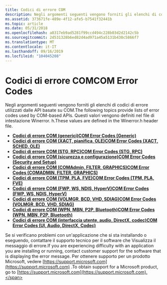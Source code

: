 ```yaml
---
title: Codici di errore COM
description: Negli argomenti seguenti vengono forniti gli elenchi di codici di errore utilizzati dalle API basate su COM. Questi valori vengono definiti nel file di intestazione Winerror. h.
ms.assetid: 373671fe-489e-4f12-afe5-b7541f32441b
ms.topic: article
ms.date: 05/31/2018
ms.openlocfilehash: a8317eb9ad5281f99ccd494c228b03d2d2142c5b
ms.sourcegitcommit: 2d531328b6ed82d4ad971a45a5131b430c5866f7
ms.translationtype: MT
ms.contentlocale: it-IT
ms.lasthandoff: 09/16/2019
ms.locfileid: "104045208"
---
```

# <a name="com-error-codes"></a><span data-ttu-id="fb5e6-104">Codici di errore COM</span><span class="sxs-lookup"><span data-stu-id="fb5e6-104">COM Error Codes</span></span>

<span data-ttu-id="fb5e6-105">Negli argomenti seguenti vengono forniti gli elenchi di codici di errore utilizzati dalle API basate su COM.</span><span class="sxs-lookup"><span data-stu-id="fb5e6-105">The following topics provide lists of error codes used by COM-based APIs.</span></span> <span data-ttu-id="fb5e6-106">Questi valori vengono definiti nel file di intestazione Winerror. h.</span><span class="sxs-lookup"><span data-stu-id="fb5e6-106">These values are defined in the Winerror.h header file.</span></span>

-   [<span data-ttu-id="fb5e6-107">**Codici di errore COM (generici)**</span><span class="sxs-lookup"><span data-stu-id="fb5e6-107">**COM Error Codes (Generic)**</span></span>](com-error-codes-1.md)
-   [<span data-ttu-id="fb5e6-108">**Codici di errore COM (XACT, pianifica, OLE)**</span><span class="sxs-lookup"><span data-stu-id="fb5e6-108">**COM Error Codes (XACT, SCHED, OLE)**</span></span>](com-error-codes-2.md)
-   [<span data-ttu-id="fb5e6-109">**Codici di errore COM (STG, RPC)**</span><span class="sxs-lookup"><span data-stu-id="fb5e6-109">**COM Error Codes (STG, RPC)**</span></span>](com-error-codes-3.md)
-   [<span data-ttu-id="fb5e6-110">**Codici di errore COM (sicurezza e configurazione)**</span><span class="sxs-lookup"><span data-stu-id="fb5e6-110">**COM Error Codes (Security and Setup)**</span></span>](com-error-codes-4.md)
-   [<span data-ttu-id="fb5e6-111">**Codici di errore COM (COMAdmin, FILTER, GRAPHICS)**</span><span class="sxs-lookup"><span data-stu-id="fb5e6-111">**COM Error Codes (COMADMIN, FILTER, GRAPHICS)**</span></span>](com-error-codes-5.md)
-   [<span data-ttu-id="fb5e6-112">**Codici di errore COM (TPM, PLA, FVE)**</span><span class="sxs-lookup"><span data-stu-id="fb5e6-112">**COM Error Codes (TPM, PLA, FVE)**</span></span>](com-error-codes-6.md)
-   [<span data-ttu-id="fb5e6-113">**Codici di errore COM (FWP, WS, NDIS, HyperV)**</span><span class="sxs-lookup"><span data-stu-id="fb5e6-113">**COM Error Codes (FWP, WS, NDIS, HyperV)**</span></span>](com-error-codes-7.md)
-   [<span data-ttu-id="fb5e6-114">**Codici di errore COM (VOLMGR, BCD, VHD, SDIAG)**</span><span class="sxs-lookup"><span data-stu-id="fb5e6-114">**COM Error Codes (VOLMGR, BCD, VHD, SDIAG)**</span></span>](com-error-codes-8.md)
-   [<span data-ttu-id="fb5e6-115">**Codici di errore COM (WPN, MBN, P2P, Bluetooth)**</span><span class="sxs-lookup"><span data-stu-id="fb5e6-115">**COM Error Codes (WPN, MBN, P2P, Bluetooth)**</span></span>](com-error-codes-9.md)
-   [<span data-ttu-id="fb5e6-116">**Codici di errore COM (interfaccia utente, audio, DirectX, codec)**</span><span class="sxs-lookup"><span data-stu-id="fb5e6-116">**COM Error Codes (UI, Audio, DirectX, Codec)**</span></span>](com-error-codes-10.md)

<span data-ttu-id="fb5e6-117">Se si verificano problemi con un'applicazione che si sta installando o eseguendo, contattare il supporto tecnico per il software che Visualizza il messaggio di errore.</span><span class="sxs-lookup"><span data-stu-id="fb5e6-117">If you are experiencing difficulty with an application you are installing or running, contact customer support for the software that is displaying the error message.</span></span> <span data-ttu-id="fb5e6-118">Per ottenere supporto per un prodotto Microsoft, vedere [https://support.microsoft.com](https://support.microsoft.com) .</span><span class="sxs-lookup"><span data-stu-id="fb5e6-118">To obtain support for a Microsoft product, go to [https://support.microsoft.com](https://support.microsoft.com).</span></span>

 

 





